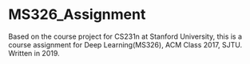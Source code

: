# MS326_Assignment
Based on the course project for CS231n at Stanford University, this is a course assignment for Deep Learning(MS326), ACM Class 2017, SJTU. Written in 2019.
